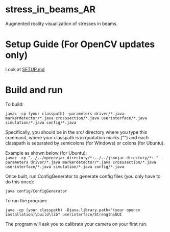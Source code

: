 # stress_in_beams_AR
Augmented reality visualization of stresses in beams.

# Setup Guide (For OpenCV updates only)

Look at [SETUP.md](https://github.com/alexcwu1121/stress_in_beams_AR/blob/master/SETUP.md)

# Build and run

To build:

`javac -cp (your classpath) -parameters driver/*.java markerdetector/*.java crosssection/*.java userinterface/*.java simulation/*.java config/*.java`

Specifically, you should be in the src/ directory where you type this command, where your classpath is in quotation marks ("") and each classpath is separated by semicolons (for Windows) or colons (for Ubuntu).

Example as shown below (for Ubuntu): </br>
`javac -cp "../../opencvjar_directory/*:../../jsonjar_directory/*:." -parameters driver/*.java markerdetector/*.java crosssection/*.java userinterface/*.java simulation/*.java config/*.java`


Once built, run ConfigGenerator to generate config files (you only have to do this once):

`java config/ConfigGenerator`

To run the program:

`java -cp (your classpath) -Djava.library.path="(your opencv installation)\build\lib" userinterface/StrengthsGUI`

The program will ask you to calibrate your camera on your first run.
